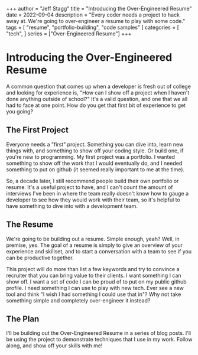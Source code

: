 +++
author = "Jeff Stagg"
title = "Introducing the Over-Engineered Resume"
date = 2022-09-04
description = "Every coder needs a project to hack away at. We're going to over-engineer a resume to play with some code."
tags = [
"resume",
"portfolio-building",
"code samples"
]
categories = [
"tech",
]
series = ["Over-Engineered Resume"]
+++

# Introducing the Over-Engineered Resume
A common question that comes up when a developer is fresh out of college and looking for experience is, "How can I show off a project when I haven't done anything outside of school?"
It's a valid question, and one that we all had to face at one point. How do you get that first bit of experience to get you going?

## The First Project
Everyone needs a "first" project. Something you can dive into, learn new things with, and something to show off your coding style. Or build one, if you're new to programming. My first project was a portfolio. I wanted something to show off the work that I would eventually do, and I needed something to put on github (it seemed really important to me at the time).

So, a decade later, I still recommend people build their own portfolio or resume. It's a useful project to have, and I can't count the amount of interviews I've been in where the team really doesn't know how to gauge a developer to see how they would work with their team, so it's helpful to have something to dive into with a development team.

## The Resume
We're going to be building out a resume. Simple enough, yeah? Well, in premise, yes. The goal of a resume is simply to give an overview of your experience and skillset, and to start a conversation with a team to see if you can be productive together.

This project will do more than list a few keywords and try to convince a recruiter that you can bring value to their clients. I want something I can show off. I want a set of code I can be proud of to put on my public github profile. I need something I can use to play with new tech. Ever see a new tool and think "I wish I had something I could use that in"? Why not take something simple and completely over-engineer it instead?

## The Plan
I'll be building out the Over-Engineered Resume in a series of blog posts. I'll be using the project to demonstrate techniques that I use in my work. Follow along, and show off your skills with me!